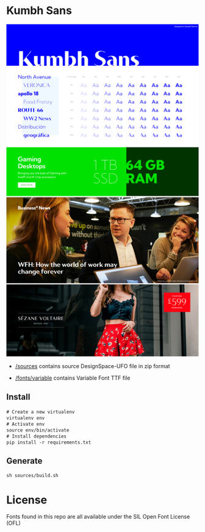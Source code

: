 # Kumbh Sans

![/images/p1.jpg](/images/p1.jpg)
![/images/p2.jpg](/images/p2.jpg)
![/images/p3.jpg](/images/p3.jpg)
![/images/p4.jpg](/images/p4.jpg)

* [/sources](sources/) contains source DesignSpace-UFO file in zip format

* [/fonts/variable](fonts/variable/) contains Variable Font TTF file

## Install

    # Create a new virtualenv
    virtualenv env
    # Activate env
    source env/bin/activate
    # Install dependencies
    pip install -r requirements.txt

## Generate

    sh sources/build.sh

# License

Fonts found in this repo are all available under the SIL Open Font License (OFL)